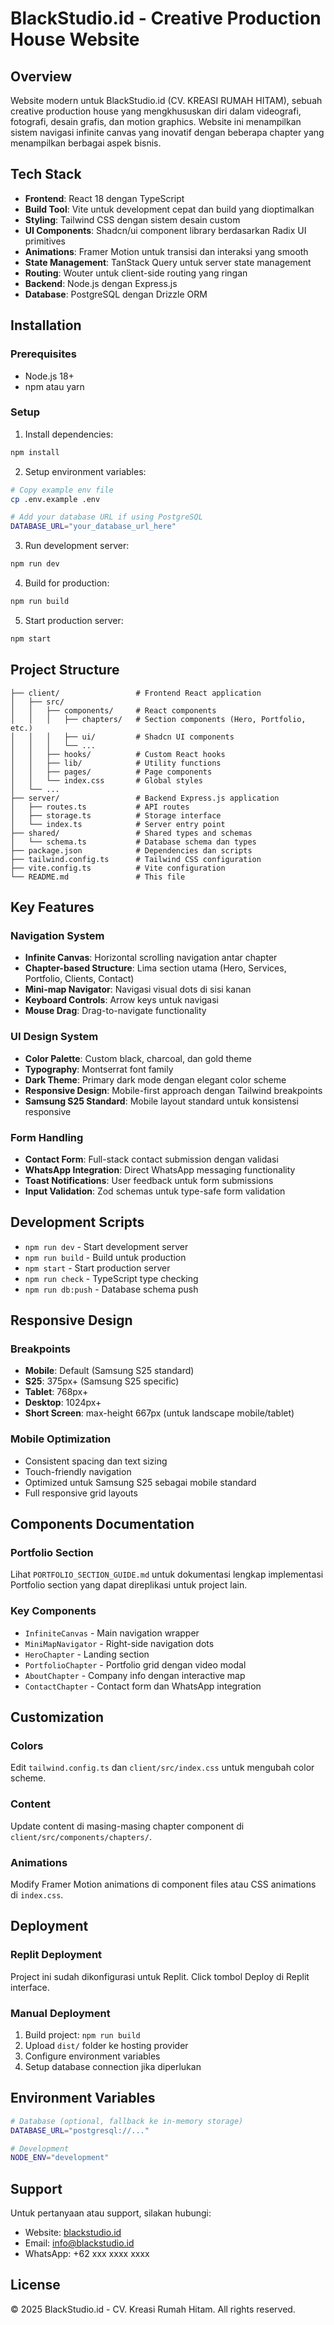 # BlackStudio.id - Creative Production House Website

## Overview
Website modern untuk BlackStudio.id (CV. KREASI RUMAH HITAM), sebuah creative production house yang mengkhususkan diri dalam videografi, fotografi, desain grafis, dan motion graphics. Website ini menampilkan sistem navigasi infinite canvas yang inovatif dengan beberapa chapter yang menampilkan berbagai aspek bisnis.

## Tech Stack
- **Frontend**: React 18 dengan TypeScript
- **Build Tool**: Vite untuk development cepat dan build yang dioptimalkan
- **Styling**: Tailwind CSS dengan sistem desain custom
- **UI Components**: Shadcn/ui component library berdasarkan Radix UI primitives
- **Animations**: Framer Motion untuk transisi dan interaksi yang smooth
- **State Management**: TanStack Query untuk server state management
- **Routing**: Wouter untuk client-side routing yang ringan
- **Backend**: Node.js dengan Express.js
- **Database**: PostgreSQL dengan Drizzle ORM

## Installation

### Prerequisites
- Node.js 18+ 
- npm atau yarn

### Setup
1. Install dependencies:
```bash
npm install
```

2. Setup environment variables:
```bash
# Copy example env file
cp .env.example .env

# Add your database URL if using PostgreSQL
DATABASE_URL="your_database_url_here"
```

3. Run development server:
```bash
npm run dev
```

4. Build for production:
```bash
npm run build
```

5. Start production server:
```bash
npm start
```

## Project Structure

```
├── client/                 # Frontend React application
│   ├── src/
│   │   ├── components/     # React components
│   │   │   ├── chapters/   # Section components (Hero, Portfolio, etc.)
│   │   │   ├── ui/         # Shadcn UI components
│   │   │   └── ...
│   │   ├── hooks/          # Custom React hooks
│   │   ├── lib/            # Utility functions
│   │   ├── pages/          # Page components
│   │   └── index.css       # Global styles
│   └── ...
├── server/                 # Backend Express.js application
│   ├── routes.ts           # API routes
│   ├── storage.ts          # Storage interface
│   └── index.ts            # Server entry point
├── shared/                 # Shared types and schemas
│   └── schema.ts           # Database schema dan types
├── package.json            # Dependencies dan scripts
├── tailwind.config.ts      # Tailwind CSS configuration
├── vite.config.ts          # Vite configuration
└── README.md               # This file
```

## Key Features

### Navigation System
- **Infinite Canvas**: Horizontal scrolling navigation antar chapter
- **Chapter-based Structure**: Lima section utama (Hero, Services, Portfolio, Clients, Contact)
- **Mini-map Navigator**: Navigasi visual dots di sisi kanan
- **Keyboard Controls**: Arrow keys untuk navigasi
- **Mouse Drag**: Drag-to-navigate functionality

### UI Design System
- **Color Palette**: Custom black, charcoal, dan gold theme
- **Typography**: Montserrat font family
- **Dark Theme**: Primary dark mode dengan elegant color scheme
- **Responsive Design**: Mobile-first approach dengan Tailwind breakpoints
- **Samsung S25 Standard**: Mobile layout standard untuk konsistensi responsive

### Form Handling
- **Contact Form**: Full-stack contact submission dengan validasi
- **WhatsApp Integration**: Direct WhatsApp messaging functionality
- **Toast Notifications**: User feedback untuk form submissions
- **Input Validation**: Zod schemas untuk type-safe form validation

## Development Scripts

- `npm run dev` - Start development server
- `npm run build` - Build untuk production
- `npm start` - Start production server
- `npm run check` - TypeScript type checking
- `npm run db:push` - Database schema push

## Responsive Design

### Breakpoints
- **Mobile**: Default (Samsung S25 standard)
- **S25**: 375px+ (Samsung S25 specific)
- **Tablet**: 768px+
- **Desktop**: 1024px+
- **Short Screen**: max-height 667px (untuk landscape mobile/tablet)

### Mobile Optimization
- Consistent spacing dan text sizing
- Touch-friendly navigation
- Optimized untuk Samsung S25 sebagai mobile standard
- Full responsive grid layouts

## Components Documentation

### Portfolio Section
Lihat `PORTFOLIO_SECTION_GUIDE.md` untuk dokumentasi lengkap implementasi Portfolio section yang dapat direplikasi untuk project lain.

### Key Components
- `InfiniteCanvas` - Main navigation wrapper
- `MiniMapNavigator` - Right-side navigation dots
- `HeroChapter` - Landing section
- `PortfolioChapter` - Portfolio grid dengan video modal
- `AboutChapter` - Company info dengan interactive map
- `ContactChapter` - Contact form dan WhatsApp integration

## Customization

### Colors
Edit `tailwind.config.ts` dan `client/src/index.css` untuk mengubah color scheme.

### Content
Update content di masing-masing chapter component di `client/src/components/chapters/`.

### Animations
Modify Framer Motion animations di component files atau CSS animations di `index.css`.

## Deployment

### Replit Deployment
Project ini sudah dikonfigurasi untuk Replit. Click tombol Deploy di Replit interface.

### Manual Deployment
1. Build project: `npm run build`
2. Upload `dist/` folder ke hosting provider
3. Configure environment variables
4. Setup database connection jika diperlukan

## Environment Variables

```bash
# Database (optional, fallback ke in-memory storage)
DATABASE_URL="postgresql://..."

# Development
NODE_ENV="development"
```

## Support

Untuk pertanyaan atau support, silakan hubungi:
- Website: [blackstudio.id](https://blackstudio.id)
- Email: info@blackstudio.id
- WhatsApp: +62 xxx xxxx xxxx

## License

© 2025 BlackStudio.id - CV. Kreasi Rumah Hitam. All rights reserved.